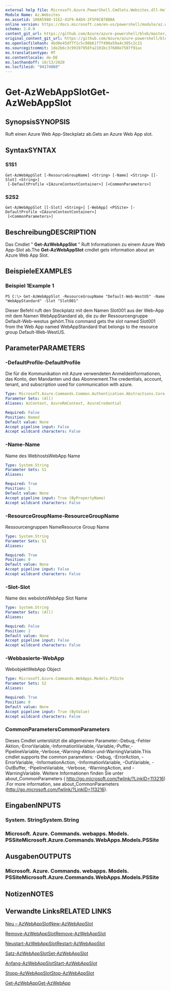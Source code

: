 ```yaml
---
external help file: Microsoft.Azure.PowerShell.Cmdlets.Websites.dll-Help.xml
Module Name: Az.Websites
ms.assetid: 100A5980-31E2-41F9-84D4-2F5F0CB78B8A
online version: https://docs.microsoft.com/en-us/powershell/module/az.websites/get-azwebappslot
schema: 2.0.0
content_git_url: https://github.com/Azure/azure-powershell/blob/master/src/Websites/Websites/help/Get-AzWebAppSlot.md
original_content_git_url: https://github.com/Azure/azure-powershell/blob/master/src/Websites/Websites/help/Get-AzWebAppSlot.md
ms.openlocfilehash: 4bd0e45df7f1c5c98b61f7f490a59a4c305c2c21
ms.sourcegitcommit: 1de2b6c3c99197958fa2101bc37680e7507f91ac
ms.translationtype: MT
ms.contentlocale: de-DE
ms.lasthandoff: 10/13/2020
ms.locfileid: "94174860"
---
```

# <span data-ttu-id="56cf9-101">Get-AzWebAppSlot</span><span class="sxs-lookup"><span data-stu-id="56cf9-101">Get-AzWebAppSlot</span></span>

## <span data-ttu-id="56cf9-102">Synopsis</span><span class="sxs-lookup"><span data-stu-id="56cf9-102">SYNOPSIS</span></span>
<span data-ttu-id="56cf9-103">Ruft einen Azure Web App-Steckplatz ab.</span><span class="sxs-lookup"><span data-stu-id="56cf9-103">Gets an Azure Web App slot.</span></span>

## <span data-ttu-id="56cf9-104">Syntax</span><span class="sxs-lookup"><span data-stu-id="56cf9-104">SYNTAX</span></span>

### <span data-ttu-id="56cf9-105">S1</span><span class="sxs-lookup"><span data-stu-id="56cf9-105">S1</span></span>
```
Get-AzWebAppSlot [-ResourceGroupName] <String> [-Name] <String> [[-Slot] <String>]
 [-DefaultProfile <IAzureContextContainer>] [<CommonParameters>]
```

### <span data-ttu-id="56cf9-106">S2</span><span class="sxs-lookup"><span data-stu-id="56cf9-106">S2</span></span>
```
Get-AzWebAppSlot [[-Slot] <String>] [-WebApp] <PSSite> [-DefaultProfile <IAzureContextContainer>]
 [<CommonParameters>]
```

## <span data-ttu-id="56cf9-107">Beschreibung</span><span class="sxs-lookup"><span data-stu-id="56cf9-107">DESCRIPTION</span></span>
<span data-ttu-id="56cf9-108">Das Cmdlet " **Get-AzWebAppSlot** " Ruft Informationen zu einem Azure Web App-Slot ab.</span><span class="sxs-lookup"><span data-stu-id="56cf9-108">The **Get-AzWebAppSlot** cmdlet gets information about an Azure Web App Slot.</span></span>

## <span data-ttu-id="56cf9-109">Beispiele</span><span class="sxs-lookup"><span data-stu-id="56cf9-109">EXAMPLES</span></span>

### <span data-ttu-id="56cf9-110">Beispiel 1</span><span class="sxs-lookup"><span data-stu-id="56cf9-110">Example 1</span></span>
```
PS C:\> Get-AzWebAppSlot -ResourceGroupName "Default-Web-WestUS" -Name "WebAppStandard" -Slot "Slot001"
```

<span data-ttu-id="56cf9-111">Dieser Befehl ruft den Steckplatz mit dem Namen Slot001 aus der Web-App mit dem Namen WebAppStandard ab, die zu der Ressourcengruppe Default-Web-westus gehört.</span><span class="sxs-lookup"><span data-stu-id="56cf9-111">This command gets the slot named Slot001 from the Web App named WebAppStandard that belongs to the resource group Default-Web-WestUS.</span></span>

## <span data-ttu-id="56cf9-112">Parameter</span><span class="sxs-lookup"><span data-stu-id="56cf9-112">PARAMETERS</span></span>

### <span data-ttu-id="56cf9-113">-DefaultProfile</span><span class="sxs-lookup"><span data-stu-id="56cf9-113">-DefaultProfile</span></span>
<span data-ttu-id="56cf9-114">Die für die Kommunikation mit Azure verwendeten Anmeldeinformationen, das Konto, den Mandanten und das Abonnement.</span><span class="sxs-lookup"><span data-stu-id="56cf9-114">The credentials, account, tenant, and subscription used for communication with azure.</span></span>

```yaml
Type: Microsoft.Azure.Commands.Common.Authentication.Abstractions.Core.IAzureContextContainer
Parameter Sets: (All)
Aliases: AzContext, AzureRmContext, AzureCredential

Required: False
Position: Named
Default value: None
Accept pipeline input: False
Accept wildcard characters: False
```

### <span data-ttu-id="56cf9-115">-Name</span><span class="sxs-lookup"><span data-stu-id="56cf9-115">-Name</span></span>
<span data-ttu-id="56cf9-116">Name des Webhosts</span><span class="sxs-lookup"><span data-stu-id="56cf9-116">WebApp Name</span></span>

```yaml
Type: System.String
Parameter Sets: S1
Aliases:

Required: True
Position: 1
Default value: None
Accept pipeline input: True (ByPropertyName)
Accept wildcard characters: False
```

### <span data-ttu-id="56cf9-117">-ResourceGroupName</span><span class="sxs-lookup"><span data-stu-id="56cf9-117">-ResourceGroupName</span></span>
<span data-ttu-id="56cf9-118">Ressourcengruppen Name</span><span class="sxs-lookup"><span data-stu-id="56cf9-118">Resource Group Name</span></span>

```yaml
Type: System.String
Parameter Sets: S1
Aliases:

Required: True
Position: 0
Default value: None
Accept pipeline input: False
Accept wildcard characters: False
```

### <span data-ttu-id="56cf9-119">-Slot</span><span class="sxs-lookup"><span data-stu-id="56cf9-119">-Slot</span></span>
<span data-ttu-id="56cf9-120">Name des webslots</span><span class="sxs-lookup"><span data-stu-id="56cf9-120">WebApp Slot Name</span></span>

```yaml
Type: System.String
Parameter Sets: (All)
Aliases:

Required: False
Position: 2
Default value: None
Accept pipeline input: False
Accept wildcard characters: False
```

### <span data-ttu-id="56cf9-121">-Webbasierte</span><span class="sxs-lookup"><span data-stu-id="56cf9-121">-WebApp</span></span>
<span data-ttu-id="56cf9-122">Webobjekt</span><span class="sxs-lookup"><span data-stu-id="56cf9-122">WebApp Object</span></span>

```yaml
Type: Microsoft.Azure.Commands.WebApps.Models.PSSite
Parameter Sets: S2
Aliases:

Required: True
Position: 0
Default value: None
Accept pipeline input: True (ByValue)
Accept wildcard characters: False
```

### <span data-ttu-id="56cf9-123">CommonParameters</span><span class="sxs-lookup"><span data-stu-id="56cf9-123">CommonParameters</span></span>
<span data-ttu-id="56cf9-124">Dieses Cmdlet unterstützt die allgemeinen Parameter:-Debug,-Fehler Aktion,-ErrorVariable,-InformationVariable,-Variable,-Puffer,-PipelineVariable,-Verbose,-Warning-Aktion und-WarningVariable.</span><span class="sxs-lookup"><span data-stu-id="56cf9-124">This cmdlet supports the common parameters: -Debug, -ErrorAction, -ErrorVariable, -InformationAction, -InformationVariable, -OutVariable, -OutBuffer, -PipelineVariable, -Verbose, -WarningAction, and -WarningVariable.</span></span> <span data-ttu-id="56cf9-125">Weitere Informationen finden Sie unter about_CommonParameters ( http://go.microsoft.com/fwlink/?LinkID=113216) .</span><span class="sxs-lookup"><span data-stu-id="56cf9-125">For more information, see about_CommonParameters (http://go.microsoft.com/fwlink/?LinkID=113216).</span></span>

## <span data-ttu-id="56cf9-126">Eingaben</span><span class="sxs-lookup"><span data-stu-id="56cf9-126">INPUTS</span></span>

### <span data-ttu-id="56cf9-127">System. String</span><span class="sxs-lookup"><span data-stu-id="56cf9-127">System.String</span></span>

### <span data-ttu-id="56cf9-128">Microsoft. Azure. Commands. webapps. Models. PSSite</span><span class="sxs-lookup"><span data-stu-id="56cf9-128">Microsoft.Azure.Commands.WebApps.Models.PSSite</span></span>

## <span data-ttu-id="56cf9-129">Ausgaben</span><span class="sxs-lookup"><span data-stu-id="56cf9-129">OUTPUTS</span></span>

### <span data-ttu-id="56cf9-130">Microsoft. Azure. Commands. webapps. Models. PSSite</span><span class="sxs-lookup"><span data-stu-id="56cf9-130">Microsoft.Azure.Commands.WebApps.Models.PSSite</span></span>

## <span data-ttu-id="56cf9-131">Notizen</span><span class="sxs-lookup"><span data-stu-id="56cf9-131">NOTES</span></span>

## <span data-ttu-id="56cf9-132">Verwandte Links</span><span class="sxs-lookup"><span data-stu-id="56cf9-132">RELATED LINKS</span></span>

[<span data-ttu-id="56cf9-133">Neu – AzWebAppSlot</span><span class="sxs-lookup"><span data-stu-id="56cf9-133">New-AzWebAppSlot</span></span>](./New-AzWebAppSlot.md)

[<span data-ttu-id="56cf9-134">Remove-AzWebAppSlot</span><span class="sxs-lookup"><span data-stu-id="56cf9-134">Remove-AzWebAppSlot</span></span>](./Remove-AzWebAppSlot.md)

[<span data-ttu-id="56cf9-135">Neustart-AzWebAppSlot</span><span class="sxs-lookup"><span data-stu-id="56cf9-135">Restart-AzWebAppSlot</span></span>](./Restart-AzWebAppSlot.md)

[<span data-ttu-id="56cf9-136">Satz-AzWebAppSlot</span><span class="sxs-lookup"><span data-stu-id="56cf9-136">Set-AzWebAppSlot</span></span>](./Set-AzWebAppSlot.md)

[<span data-ttu-id="56cf9-137">Anfang-AzWebAppSlot</span><span class="sxs-lookup"><span data-stu-id="56cf9-137">Start-AzWebAppSlot</span></span>](./Start-AzWebAppSlot.md)

[<span data-ttu-id="56cf9-138">Stopp-AzWebAppSlot</span><span class="sxs-lookup"><span data-stu-id="56cf9-138">Stop-AzWebAppSlot</span></span>](./Stop-AzWebAppSlot.md)

[<span data-ttu-id="56cf9-139">Get-AzWebApp</span><span class="sxs-lookup"><span data-stu-id="56cf9-139">Get-AzWebApp</span></span>](./Get-AzWebApp.md)
